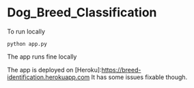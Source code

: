 # Dog_Breed_Classification

To run locally
```
python app.py
```
The app runs fine locally

The app is deployed on [Heroku]:https://breed-identification.herokuapp.com
It has some issues fixable though.
